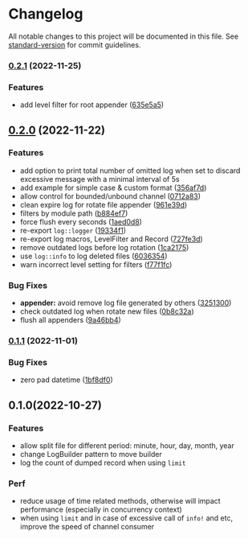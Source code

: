 # Changelog

All notable changes to this project will be documented in this file. See [standard-version](https://github.com/conventional-changelog/standard-version) for commit guidelines.

### [0.2.1](https://github.com/nonconvextech/ftlog/compare/v0.2.0...v0.2.1) (2022-11-25)


### Features

* add level filter for root appender ([635e5a5](https://github.com/nonconvextech/ftlog/commit/635e5a50e0b4b4667387a7698fdbe841ce7f09b3))

## [0.2.0](https://github.com/nonconvextech/ftlog/compare/v0.1.1...v0.2.0) (2022-11-22)


### Features

* add option to print total number of omitted log when set to discard excessive message with a minimal interval of 5s
* add example for simple case & custom format ([356af7d](https://github.com/nonconvextech/ftlog/commit/356af7d17e961506f4eb00be505b4a0de4fcad7b))
* allow control for bounded/unbound channel ([0712a83](https://github.com/nonconvextech/ftlog/commit/0712a837117dff14d28b682109a61d2b7fd479ea))
* clean expire log for rotate file appender ([961e39d](https://github.com/nonconvextech/ftlog/commit/961e39d1dc083e1a636563e05e21b45b008bb114))
* filters by module path ([b884ef7](https://github.com/nonconvextech/ftlog/commit/b884ef72d49cd8bf9fb47559ec3e4523cd076432))
* force flush every seconds ([1aed0d8](https://github.com/nonconvextech/ftlog/commit/1aed0d8f565c2763c7c3a0545eaa23ac4cb08531))
* re-export `log::logger` ([19334f1](https://github.com/nonconvextech/ftlog/commit/19334f1f661b3f7e707ff96022cd28f9c20f4da7))
* re-export log macros, LevelFilter and Record ([727fe3d](https://github.com/nonconvextech/ftlog/commit/727fe3daf546d51cad2c6352395cd2fdc5d1250d))
* remove outdated logs before log rotation ([1ca2175](https://github.com/nonconvextech/ftlog/commit/1ca21759d9683b11ec7daa4279523d96cb9a33da))
* use `log::info` to log deleted files ([6036354](https://github.com/nonconvextech/ftlog/commit/60363541816a4b00c84227f68906f37d62a72cce))
* warn incorrect level setting for filters ([f77f1fc](https://github.com/nonconvextech/ftlog/commit/f77f1fc5408b7bcb1ebe5df6d90a662ef945f126))


### Bug Fixes

* **appender:** avoid remove log file generated by others ([3251300](https://github.com/nonconvextech/ftlog/commit/3251300f48a0bd5eda63b0a40de5f49e457e776f))
* check outdated log when rotate new files ([0b8c32a](https://github.com/nonconvextech/ftlog/commit/0b8c32a4d308acf40acd663ef1e71071444f0258))
* flush all appenders ([9a46bb4](https://github.com/nonconvextech/ftlog/commit/9a46bb41e57ccbe66fd3c29b940408eb6ea9585b))

### [0.1.1](https://github.com/nonconvextech/ftlog/compare/v0.1.0...v0.1.1) (2022-11-01)


### Bug Fixes

* zero pad datetime ([1bf8df0](https://github.com/nonconvextech/ftlog/commit/1bf8df093d73a97605d256a0faa7b1a4a7597985))

## 0.1.0(2022-10-27)


### Features

* allow split file for different period: minute, hour, day, month, year
* change LogBuilder pattern to move builder
* log the count of dumped record when using `limit`

### Perf
* reduce usage of time related methods, otherwise will impact performance (especially in concurrency context)
* when using `limit` and in case of excessive call of `info!` and etc, improve the speed of channel consumer